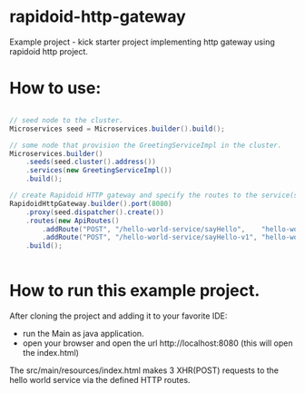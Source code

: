 # rapidoid-http-gateway
Example project - kick starter project implementing http gateway using rapidoid http project.


# How to use:

``` java

// seed node to the cluster.
Microservices seed = Microservices.builder().build();

// some node that provision the GreetingServiceImpl in the cluster.
Microservices.builder()
	.seeds(seed.cluster().address())
	.services(new GreetingServiceImpl())
	.build();

// create Rapidoid HTTP gateway and specify the routes to the service(s).
RapidoidHttpGateway.builder().port(8080)
	.proxy(seed.dispatcher().create())
	.routes(new ApiRoutes()
	    .addRoute("POST", "/hello-world-service/sayHello",    "hello-world-service", "sayHello", GreetingRequest.class)
	    .addRoute("POST", "/hello-world-service/sayHello-v1", "hello-world-service", "sayHello", GreetingRequest.class))
	.build();
        

```

# How to run this example project.

After cloning the project and adding it to your favorite IDE:

* run the Main as java application.
* open your browser and open the url http://localhost:8080 (this will open the index.html)

The src/main/resources/index.html makes 3 XHR(POST) requests to the hello world service via the defined HTTP routes.

 
